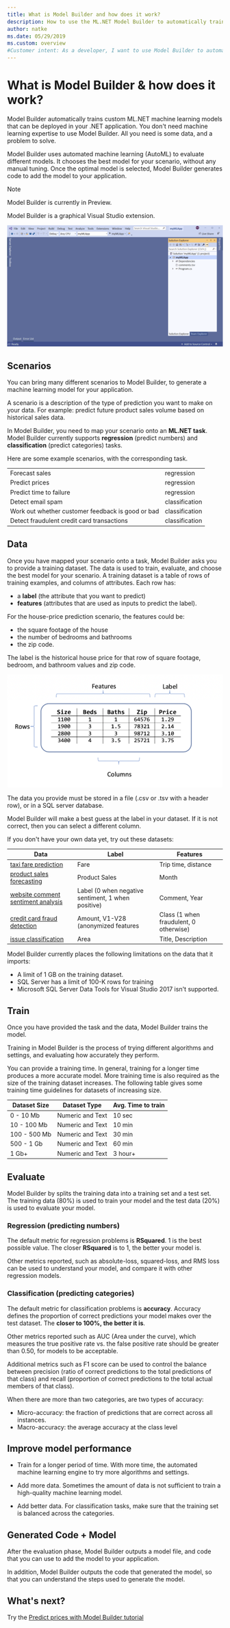 ```yaml
---
title: What is Model Builder and how does it work?
description: How to use the ML.NET Model Builder to automatically train a machine learning model
author: natke
ms.date: 05/29/2019
ms.custom: overview
#Customer intent: As a developer, I want to use Model Builder to automatically train a model using a visual interface. 
---
```

# What is Model Builder & how does it work?

Model Builder automatically trains custom ML.NET machine learning models that can be deployed in your .NET application. You don't need machine learning expertise to use Model Builder. All you need is some data, and a problem to solve.

Model Builder uses automated machine learning (AutoML) to evaluate different models. It chooses the best model for your scenario, without any manual tuning. Once the optimal model is selected, Model Builder generates code to add the model to your application.

> [!NOTE]
> Model Builder is currently in Preview.

Model Builder is a graphical Visual Studio extension. 

![Model Builder Visual Studio extension user interface animation](media/ml-dotnet-model-builder.gif)

## Scenarios

You can bring many different scenarios to Model Builder, to generate a machine learning model for your application.

A scenario is a description of the type of prediction you want to make on your data. For example: predict future product sales volume based on historical sales data.

In Model Builder, you need to map your scenario onto an **ML.NET task**. Model Builder currently supports **regression** (predict numbers) and **classification** (predict categories) tasks.

Here are some example scenarios, with the corresponding task.

|||
|-|-|
|Forecast sales|regression|
|Predict prices|regression|
|Predict time to failure|regression|
|Detect email spam|classification|
|Work out whether customer feedback is good or bad|classification|
|Detect fraudulent credit card transactions|classification|

## Data

Once you have mapped your scenario onto a task, Model Builder asks you to provide a training dataset. The data is used to train, evaluate, and choose the best model for your scenario. A training dataset is a table of rows of training examples, and columns of attributes. Each row has:
- a **label** (the attribute that you want to predict)
- **features** (attributes that are used as inputs to predict the label).

For the house-price prediction scenario, the features could be:
- the square footage of the house
- the number of bedrooms and bathrooms
- the zip code.

The label is the historical house price for that row of square footage, bedroom, and bathroom values and zip code. 

![Table showing rows and columns of house price data with features consisting of size rooms zip code and price label](media/model-builder-data.png)

The data you provide must be stored in a file (.csv or .tsv with a header row), or in a SQL server database.

Model Builder will make a best guess at the label in your dataset. If it is not correct, then you can select a different column.

If you don't have your own data yet, try out these datasets:

|Data|Label|Features|
|-|-|-|
|[taxi fare prediction](https://github.com/dotnet/machinelearning-samples/blob/master/datasets/taxi-fare-train.csv)|Fare|Trip time, distance|
|[product sales forecasting](https://github.com/dotnet/machinelearning-samples/blob/master/samples/csharp/getting-started/AnomalyDetection_Sales/SpikeDetection/Data/product-sales.csv)|Product Sales|Month|
|[website comment sentiment analysis](https://github.com/dotnet/machinelearning-samples/blob/master/samples/csharp/getting-started/BinaryClassification_SentimentAnalysis/SentimentAnalysis/Data/wikiDetoxAnnotated40kRows.tsv)|Label (0 when negative sentiment, 1 when positive)|Comment, Year|
|[credit card fraud detection](https://github.com/dotnet/machinelearning-samples/blob/master/samples/csharp/getting-started/BinaryClassification_CreditCardFraudDetection/CreditCardFraudDetection.Trainer/assets/input/creditcardfraud-dataset.zip)|Amount, V1-V28 (anonymized features|Class (1 when fraudulent, 0 otherwise)|
|[issue classification](https://github.com/dotnet/machinelearning-samples/blob/master/samples/csharp/end-to-end-apps/MulticlassClassification-GitHubLabeler/GitHubLabeler/Data/corefx-issues-train.tsv)|Area|Title, Description|

Model Builder currently places the following limitations on the data that it imports:
* A limit of 1 GB on the training dataset.
* SQL Server has a limit of 100-K rows for training
* Microsoft SQL Server Data Tools for Visual Studio 2017 isn't supported.

## Train

Once you have provided the task and the data, Model Builder trains the model.

Training in Model Builder is the process of trying different algorithms and settings, and evaluating how accurately they perform.

You can provide a training time. In general, training for a longer time produces a more accurate model. More training time is also required as the size of the training dataset increases. The following table gives some training time guidelines for datasets of increasing size.

Dataset Size  | Dataset Type       | Avg. Time to train
------------- | ------------------ | --------------
0 - 10 Mb     | Numeric and Text   | 10 sec
10 - 100 Mb   | Numeric and Text   | 10 min 
100 - 500 Mb  | Numeric and Text   | 30 min 
500 - 1 Gb    | Numeric and Text   | 60 min 
1 Gb+         | Numeric and Text   | 3 hour+ 

## Evaluate

Model Builder by splits the training data into a training set and a test set. The training data (80%) is used to train your model and the test data (20%) is used to evaluate your model. 

### Regression (predicting numbers)

The default metric for regression problems is **RSquared**. 1 is the best possible value. The closer **RSquared** is to 1, the better your model is.

Other metrics reported, such as absolute-loss, squared-loss, and RMS loss can be used to understand your model, and compare it with other regression models. 

### Classification (predicting categories)

The default metric for classification problems is **accuracy**. Accuracy defines the proportion of correct predictions your model makes over the test dataset. The **closer to 100%, the better it is**. 

Other metrics reported such as AUC (Area under the curve), which measures the true positive rate vs. the false positive rate should be greater than 0.50, for models to be acceptable. 

Additional metrics such as F1 score can be used to control the balance between precision (ratio of correct predictions to the total predictions of that class) and recall (proportion of correct predictions to the total actual members of that class).

When there are more than two categories, are two types of accuracy:
- Micro-accuracy: the fraction of predictions that are correct across all instances.
- Macro-accuracy: the average accuracy at the class level

## Improve model performance

* Train for a longer period of time. With more time, the automated machine learning engine to try more algorithms and settings.

* Add more data. Sometimes the amount of data is not sufficient to train a high-quality machine learning model. 

* Add better data. For classification tasks, make sure that the training set is balanced across the categories.

## Generated Code + Model

After the evaluation phase, Model Builder outputs a model file, and code that you can use to add the model to your application.

In addition, Model Builder outputs the code that generated the model, so that you can understand the steps used to generate the model. 

## What's next?

Try the [Predict prices with Model Builder tutorial](tutorials/predict-prices-with-model-builder.md)

